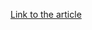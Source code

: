 [Link to the article](https://researchcenter.paloaltonetworks.com/2017/02/unit42-xagentosx-sofacys-xagent-macos-tool/)
